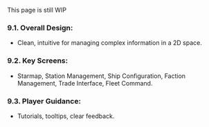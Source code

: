 This page is still WIP
### 9.1. **Overall Design:**
*   Clean, intuitive for managing complex information in a 2D space.
### 9.2. **Key Screens:**
*   Starmap, Station Management, Ship Configuration, Faction Management, Trade Interface, Fleet Command.
### 9.3. **Player Guidance:**
*   Tutorials, tooltips, clear feedback.